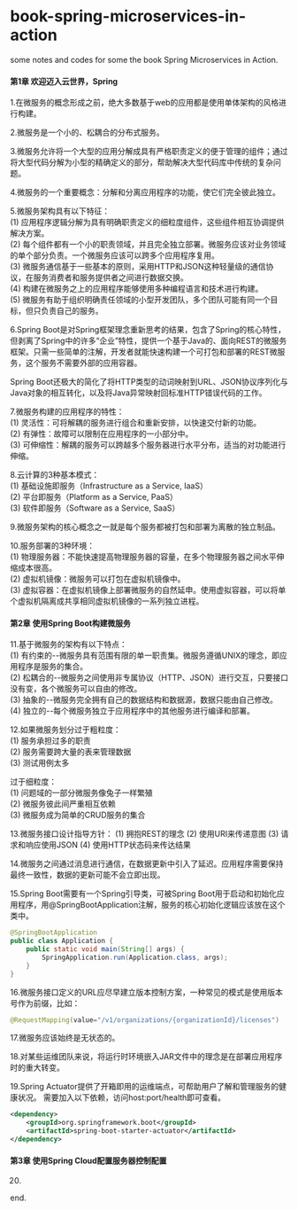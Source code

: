 # book-spring-microservices-in-action
some notes and codes for some the book Spring Microservices in Action.

#### 第1章 欢迎迈入云世界，Spring
1.在微服务的概念形成之前，绝大多数基于web的应用都是使用单体架构的风格进行构建。

2.微服务是一个小的、松耦合的分布式服务。

3.微服务允许将一个大型的应用分解成具有严格职责定义的便于管理的组件；通过将大型代码分解为小型的精确定义的部分，帮助解决大型代码库中传统的复杂问题。

4.微服务的一个重要概念：分解和分离应用程序的功能，使它们完全彼此独立。

5.微服务架构具有以下特征：<br>
(1) 应用程序逻辑分解为具有明确职责定义的细粒度组件，这些组件相互协调提供解决方案。<br>
(2) 每个组件都有一个小的职责领域，并且完全独立部署。微服务应该对业务领域的单个部分负责。一个微服务应该可以跨多个应用程序复用。<br>
(3) 微服务通信基于一些基本的原则，采用HTTP和JSON这种轻量级的通信协议，在服务消费者和服务提供者之间进行数据交换。<br>
(4) 构建在微服务之上的应用程序能够使用多种编程语言和技术进行构建。<br>
(5) 微服务有助于组织明确责任领域的小型开发团队，多个团队可能有同一个目标，但只负责自己的服务。

6.Spring Boot是对Spring框架理念重新思考的结果，包含了Spring的核心特性，但剥离了Spring中的许多“企业”特性，提供一个基于Java的、面向REST的微服务框架。只需一些简单的注解，开发者就能快速构建一个可打包和部署的REST微服务，这个服务不需要外部的应用容器。

Spring Boot还极大的简化了将HTTP类型的动词映射到URL、JSON协议序列化与Java对象的相互转化，以及将Java异常映射回标准HTTP错误代码的工作。

7.微服务构建的应用程序的特性：<br>
(1) 灵活性：可将解耦的服务进行组合和重新安排，以快速交付新的功能。<br>
(2) 有弹性：故障可以限制在应用程序的一小部分中。<br>
(3) 可伸缩性：解耦的服务可以跨越多个服务器进行水平分布，适当的对功能进行伸缩。<br>

8.云计算的3种基本模式：<br>
(1) 基础设施即服务（Infrastructure as a Service, IaaS）<br>
(2) 平台即服务（Platform as a Service, PaaS）<br>
(3) 软件即服务（Software as a Service, SaaS）<br>

9.微服务架构的核心概念之一就是每个服务都被打包和部署为离散的独立制品。

10.服务部署的3种环境：<br>
(1) 物理服务器：不能快速提高物理服务器的容量，在多个物理服务器之间水平伸缩成本很高。<br>
(2) 虚拟机镜像：微服务可以打包在虚拟机镜像中。<br>
(3) 虚拟容器：在虚拟机镜像上部署微服务的自然延申。使用虚拟容器，可以将单个虚拟机隔离成共享相同虚拟机镜像的一系列独立进程。<br>

#### 第2章 使用Spring Boot构建微服务
11.基于微服务的架构有以下特点：<br>
(1) 有约束的--微服务具有范围有限的单一职责集。微服务遵循UNIX的理念，即应用程序是服务的集合。<br>
(2) 松耦合的--微服务之间使用非专属协议（HTTP、JSON）进行交互，只要接口没有变，各个微服务可以自由的修改。<br>
(3) 抽象的--微服务完全拥有自己的数据结构和数据源，数据只能由自己修改。<br>
(4) 独立的--每个微服务独立于应用程序中的其他服务进行编译和部署。<br>

12.如果微服务划分过于粗粒度：<br>
(1) 服务承担过多的职责<br>
(2) 服务需要跨大量的表来管理数据<br>
(3) 测试用例太多<br>

过于细粒度：<br>
(1) 问题域的一部分微服务像兔子一样繁殖<br>
(2) 微服务彼此间严重相互依赖<br>
(3) 微服务成为简单的CRUD服务的集合

13.微服务接口设计指导方针：
(1) 拥抱REST的理念
(2) 使用URI来传递意图
(3) 请求和响应使用JSON
(4) 使用HTTP状态码来传达结果

14.微服务之间通过消息进行通信，在数据更新中引入了延迟。应用程序需要保持最终一致性，数据的更新可能不会立即出现。

15.Spring Boot需要有一个Spring引导类，可被Spring Boot用于启动和初始化应用程序，用@SpringBootApplication注解，服务的核心初始化逻辑应该放在这个类中。
```java
@SpringBootApplication
public class Application {
    public static void main(String[] args) {
        SpringApplication.run(Application.class, args);
    }
}
```

16.微服务接口定义的URL应尽早建立版本控制方案，一种常见的模式是使用版本号作为前缀，比如：
```java
@RequestMapping(value="/v1/organizations/{organizationId}/licenses")
```

17.微服务应该始终是无状态的。

18.对某些运维团队来说，将运行时环境嵌入JAR文件中的理念是在部署应用程序时的重大转变。

19.Spring Actuator提供了开箱即用的运维端点，可帮助用户了解和管理服务的健康状况。
需要加入以下依赖，访问host:port/health即可查看。
```xml
<dependency>
    <groupId>org.springframework.boot</groupId>
    <artifactId>spring-boot-starter-actuator</artifactId>
</dependency>
```

#### 第3章 使用Spring Cloud配置服务器控制配置
20.

















end.
